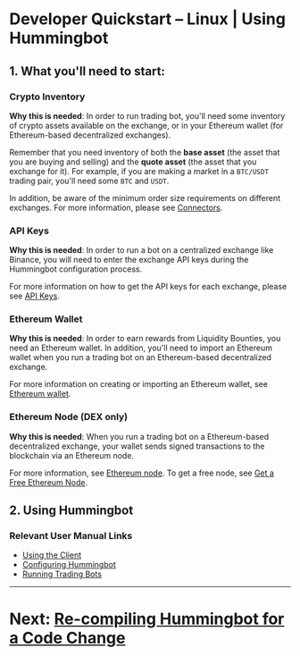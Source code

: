 # Developer Quickstart – Linux | Using Hummingbot

## 1. What you'll need to start:

### Crypto Inventory

**Why this is needed**: In order to run trading bot, you'll need some inventory of crypto assets available on the exchange, or in your Ethereum wallet (for Ethereum-based decentralized exchanges).

Remember that you need inventory of both the **base asset** (the asset that you are buying and selling) and the **quote asset** (the asset that you exchange for it). For example, if you are making a market in a `BTC/USDT` trading pair, you'll need some `BTC` and `USDT`.

In addition, be aware of the minimum order size requirements on different exchanges. For more information, please see [Connectors](/connectors).

### API Keys

**Why this is needed**: In order to run a bot on a centralized exchange like Binance, you will need to enter the exchange API keys during the Hummingbot configuration process.

For more information on how to get the API keys for each exchange, please see [API Keys](/installation/api-keys).

### Ethereum Wallet

**Why this is needed**: In order to earn rewards from Liquidity Bounties, you need an Ethereum wallet. In addition, you'll need to import an Ethereum wallet when you run a trading bot on an Ethereum-based decentralized exchange.

For more information on creating or importing an Ethereum wallet, see [Ethereum wallet](/installation/wallet).

### Ethereum Node (DEX only)
**Why this is needed**: When you run a trading bot on a Ethereum-based decentralized exchange, your wallet sends signed transactions to the blockchain via an Ethereum node.

For more information, see [Ethereum node](/installation/node/node). To get a free node, see [Get a Free Ethereum Node](/installation/node/infura/).

## 2. Using Hummingbot

### Relevant User Manual Links

- [Using the Client](/operation/client)
- [Configuring Hummingbot](/operation/configuration)
- [Running Trading Bots](/operation/running-bots)

---
# Next: [Re-compiling Hummingbot for a Code Change](/developers/gettingstarted/linux/3-recompiling)

